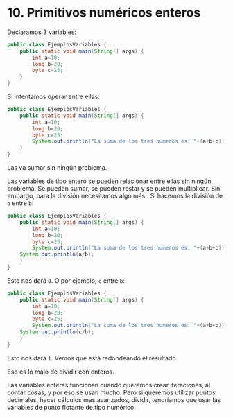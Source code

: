 # 10. Primitivos numéricos enteros

Declaramos 3 variables:

```java
public class EjemplosVariables {
    public static void main(String[] args) {
        int a=10;
        long b=20;
        byte c=25;
    }
}
```

Si intentamos operar entre ellas:

```java
public class EjemplosVariables {
    public static void main(String[] args) {
        int a=10;
        long b=20;
        byte c=25;
        System.out.println("La suma de los tres numeros es: "+(a+b+c));
    }
}
```

Las va sumar sin ningún problema.

Las variables de tipo entero se pueden relacionar entre ellas sin ningún problema. Se pueden sumar, se pueden restar y se pueden multiplicar. Sin embargo, para la división necesitamos
algo más . Si hacemos la división de `a` entre `b`:

```java
public class EjemplosVariables {
    public static void main(String[] args) {
        int a=10;
        long b=20;
        byte c=25;
        System.out.println("La suma de los tres numeros es: "+(a+b+c));
	System.out.println(a/b);
    }
}
```

Esto nos dará `0`. O por ejemplo, `c` entre `b`:

```java
public class EjemplosVariables {
    public static void main(String[] args) {
        int a=10;
        long b=20;
        byte c=25;
        System.out.println("La suma de los tres numeros es: "+(a+b+c));
	System.out.println(c/b);
    }
}
```

Esto nos dará `1`. Vemos que está redondeando el resultado.

Eso es lo malo de dividir con enteros.

Las variables enteras funcionan cuando queremos crear iteraciones, al contar cosas, y por eso se usan mucho. Pero si queremos utilizar puntos decimales, hacer cálculos mas
avanzados, dividir, tendríamos que usar las variables de punto flotante de tipo numérico.